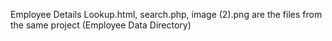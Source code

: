 Employee Details Lookup.html, search.php, image (2).png are the files from the same project (Employee Data Directory)
